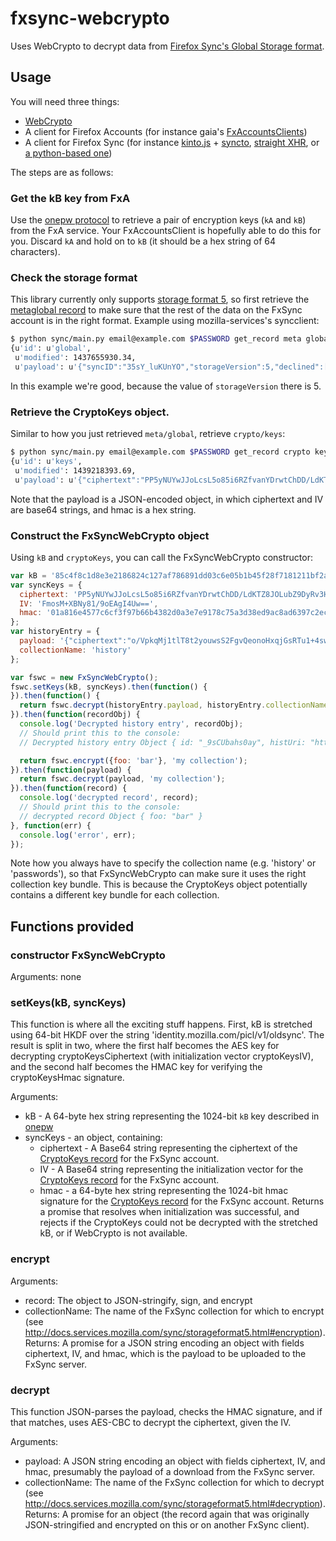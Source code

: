 # fxsync-webcrypto
Uses WebCrypto to decrypt data from [Firefox Sync's Global Storage format](http://docs.services.mozilla.com/sync/storageformat5.html).

## Usage
You will need three things:

* [WebCrypto](http://www.w3.org/TR/WebCryptoAPI/)
* A client for Firefox Accounts (for instance gaia's [FxAccountsClients](https://github.com/mozilla-b2g/gaia/blob/master/apps/system/js/fx_accounts_manager.js))
* A client for Firefox Sync (for instance [kinto.js]() + [syncto](), [straight XHR](http://mxr.mozilla.org/mozilla-central/source/services/sync/tests/unit/test_httpd_sync_server.js), or [a python-based one](https://github.com/mozilla-services/syncclient))

The steps are as follows:

### Get the kB key from FxA

Use the [onepw protocol](https://github.com/mozilla/fxa-auth-server/wiki/onepw-protocol) to retrieve a pair of encryption keys (`kA` and `kB`) from the FxA service. Your FxAccountsClient is hopefully able to do this for you. Discard `kA` and hold on to `kB` (it should be a hex string of 64 characters).

### Check the storage format

This library currently only supports [storage format 5](http://docs.services.mozilla.com/sync/storageformat5.html), so first retrieve the [metaglobal record](http://docs.services.mozilla.com/sync/storageformat5.html#metaglobal-record) to make sure that the rest of the data on the FxSync account is in the right format. Example using mozilla-services's syncclient:

```bash
$ python sync/main.py email@example.com $PASSWORD get_record meta global
{u'id': u'global',
 u'modified': 1437655930.34,
 u'payload': u'{"syncID":"35sY_luKUnYO","storageVersion":5,"declined":["prefs","bookmarks","addons"],"engines":{"clients":{"version":1,"syncID":"VWMk-0KZ8aKh"},"tabs":{"version":1,"syncID":"eGExUapwMq0O"},"forms":{"version":1,"syncID":"Tgd0wt_q7nQO"},"history":{"version":1,"syncID":"vAIUDLBox_g4"},"passwords":{"version":1,"syncID":"vNno7ecPn7P2"}}}'}
````

In this example we're good, because the value of `storageVersion` there is 5.

### Retrieve the CryptoKeys object.

Similar to how you just retrieved `meta/global`, retrieve `crypto/keys`:

```bash
$ python sync/main.py email@example.com $PASSWORD get_record crypto keys
{u'id': u'keys',
 u'modified': 1439218393.69,
 u'payload': u'{"ciphertext":"PP5yNUYwJJoLcsL5o85i6RZfvanYDrwtChDD/LdKTZ8JOLubZ9DyRv3HMetSkbhL3HLvVm/FJ1Z4F2Z6IKQCxAc5dNnLsBIUUxhOHLbT0x9/jfnqZ8fLtlbkogI3ZlNvbc8iUF1aX+boe0Pv43vM0VvzxrnJDYzZ2a6jm9nbzUn0ldV9sv6vuvGHE6dANnRkZ3wA/q0q8UvjdwpzXBixAw==","IV":"FmosM+XBNy81/9oEAgI4Uw==","hmac":"01a816e4577c6cf3f97b66b4382d0a3e7e9178c75a3d38ed9ac8ad6397c2ecce"}'}
````

Note that the payload is a JSON-encoded object, in which ciphertext and IV are base64 strings, and hmac is a hex string.

### Construct the FxSyncWebCrypto object

Using `kB` and `cryptoKeys`, you can call the FxSyncWebCrypto constructor:

````js
var kB = '85c4f8c1d8e3e2186824c127af786891dd03c6e05b1b45f28f7181211bf2affb';
var syncKeys = {
  ciphertext: 'PP5yNUYwJJoLcsL5o85i6RZfvanYDrwtChDD/LdKTZ8JOLubZ9DyRv3HMetSkbhL3HLvVm/FJ1Z4F2Z6IKQCxAc5dNnLsBIUUxhOHLbT0x9/jfnqZ8fLtlbkogI3ZlNvbc8iUF1aX+boe0Pv43vM0VvzxrnJDYzZ2a6jm9nbzUn0ldV9sv6vuvGHE6dANnRkZ3wA/q0q8UvjdwpzXBixAw==',
  IV: 'FmosM+XBNy81/9oEAgI4Uw==',
  hmac: '01a816e4577c6cf3f97b66b4382d0a3e7e9178c75a3d38ed9ac8ad6397c2ecce'
};
var historyEntry = {
  payload: '{"ciphertext":"o/VpkqMj1tlT8t2youwsS2FgvQeonoHxqjGsRTu1+4swfyBq/QsnKfgOOMmDIXZiPC3hOCNUlf/NtQiEe55hzJZEKLBshaLfXotai6KrprwrmykfiXnwn73n+nYNs8BXL5awDHoaJToyFgF4PYokl7mwN7YC2xFiPgwO7Z2u/8r5RfnPV9MoafqvlvUkW+Tqs+QHeHS/iuSA0P2h/j5ynt9v4xDWLVfEMce0KOKHQ5Qj7BmEPAieWP1trkkDmTdVi2euWrs+fuG4C6PgY4A2j2DbNLVIloqpDVkqM2fgh0YOM9L2NC/uiKEb1Ynr2Fos","IV":"kXL3hb11ltD+Jl0YFk+PlQ==","hmac":"cb727efe7a3f0307921cecbd1a97c03f06a4d75c42026089494d84fcf92dbff9"}',
  collectionName: 'history'
};

var fswc = new FxSyncWebCrypto();
fswc.setKeys(kB, syncKeys).then(function() {
}).then(function() {
  return fswc.decrypt(historyEntry.payload, historyEntry.collectionName);
}).then(function(recordObj) {
  console.log('Decrypted history entry', recordObj);
  // Should print this to the console:
  // Decrypted history entry Object { id: "_9sCUbahs0ay", histUri: "https://developer.mozilla.org/en-US…", title: "Object.prototype.__proto__ - JavaSc…", visits: Array[1] }

  return fswc.encrypt({foo: 'bar'}, 'my collection');
}).then(function(payload) {
  return fswc.decrypt(payload, 'my collection');
}).then(function(record) {
  console.log('decrypted record', record);
  // Should print this to the console:
  // decrypted record Object { foo: "bar" }
}, function(err) {
  console.log('error', err);
});
````

Note how you always have to specify the collection name (e.g. 'history' or 'passwords'), so that FxSyncWebCrypto can make sure it uses the right collection key bundle. This is because the CryptoKeys object potentially contains a different key bundle for each collection.

## Functions provided
### constructor FxSyncWebCrypto
Arguments: none

### setKeys(kB, syncKeys)
This function is where all the exciting stuff happens. First, kB is stretched using 64-bit HKDF over the string 'identity.mozilla.com/picl/v1/oldsync'. The result is split in two, where the first half becomes the AES key for decrypting cryptoKeysCiphertext (with initialization vector cryptoKeysIV), and the second half becomes the HMAC key for verifying the cryptoKeysHmac signature.

Arguments:
* kB - A 64-byte hex string representing the 1024-bit `kB` key described in [onepw](https://github.com/mozilla/fxa-auth-server/wiki/onepw-protocol)
* syncKeys - an object, containing:
  * ciphertext - A Base64 string representing the ciphertext of the [CryptoKeys record](http://docs.services.mozilla.com/sync/storageformat5.html#crypto-keys-record) for the FxSync account.
  * IV - A Base64 string representing the initialization vector for the [CryptoKeys record](http://docs.services.mozilla.com/sync/storageformat5.html#crypto-keys-record) for the FxSync account.
  * hmac - a 64-byte hex string representing the 1024-bit hmac signature for the [CryptoKeys record](http://docs.services.mozilla.com/sync/storageformat5.html#crypto-keys-record) for the FxSync account.
Returns a promise that resolves when initialization was successful, and rejects if the CryptoKeys could not be decrypted with the stretched kB, or if WebCrypto is not available.

### encrypt
Arguments:
* record: The object to JSON-stringify, sign, and encrypt
* collectionName: The name of the FxSync collection for which to encrypt (see http://docs.services.mozilla.com/sync/storageformat5.html#encryption).
Returns:
A promise for a JSON string encoding an object with fields ciphertext, IV, and hmac, which is the payload to be uploaded to the FxSync server.

### decrypt
This function JSON-parses the payload, checks the HMAC signature, and if that matches, uses AES-CBC to decrypt the ciphertext, given the IV.

Arguments:
* payload: A JSON string encoding an object with fields ciphertext, IV, and hmac, presumably the payload of a download from the FxSync server.
* collectionName: The name of the FxSync collection for which to decrypt (see http://docs.services.mozilla.com/sync/storageformat5.html#decryption).
Returns:
A promise for an object (the record again that was originally JSON-stringified and encrypted on this or on another FxSync client).
